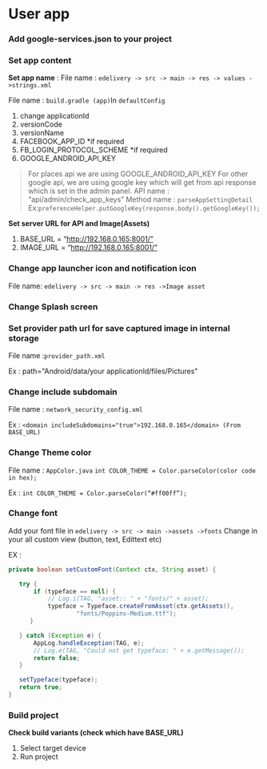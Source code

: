 # User app

### Add google-services.json to your project

### Set app content
 **Set app name** :
File name : `edelivery -> src -> main -> res -> values ->strings.xml`

File name : `build.gradle (app)`In `defaultConfig`
1. change applicationId
2. versionCode
3. versionName
4. FACEBOOK_APP_ID *if required
5. FB_LOGIN_PROTOCOL_SCHEME *if required
6. GOOGLE_ANDROID_API_KEY
> For places api we are using GOOGLE_ANDROID_API_KEY
> For other google api, we are using google key which will get from api response which is set in the admin panel.
> API name : “api/admin/check_app_keys”
> Method name : `parseAppSettingDetail`
Ex:`preferenceHelper.putGoogleKey(response.body().getGoogleKey());`

**Set server URL for API and Image(Assets)**
1) BASE_URL = “http://192.168.0.165:8001/”
2) IMAGE_URL = “http://192.168.0.165:8001/”



### Change app launcher icon and notification icon
File name: `edelivery -> src -> main -> res ->Image asset`

### Change Splash screen 



### Set provider path url for save captured image in internal storage 
File name :`provider_path.xml`
 
Ex : path="Android/data/your applicationId/files/Pictures"



### Change include subdomain 
File name : `network_security_config.xml`

Ex : `<domain includeSubdomains="true">192.168.0.165</domain> (From BASE_URL)`




### Change Theme color
File name : `AppColor.java`
`int COLOR_THEME = Color.parseColor(color code in hex);`

Ex : `int COLOR_THEME = Color.parseColor(“#ff00ff”);`




### Change font 
Add your font file in `edelivery -> src -> main ->assets ->fonts`
Change in your all custom view (button, text, Edittext etc)
 
EX : 
```java 
private boolean setCustomFont(Context ctx, String asset) {

   try {
       if (typeface == null) {
           // Log.i(TAG, "asset:: " + "fonts/" + asset);
           typeface = Typeface.createFromAsset(ctx.getAssets(),
                   "fonts/Poppins-Medium.ttf");
      }

   } catch (Exception e) {
       AppLog.handleException(TAG, e);
       // Log.e(TAG, "Could not get typeface: " + e.getMessage());
       return false;
   }

   setTypeface(typeface);
   return true;
}
```



### Build project
 
**Check build variants (check which have BASE_URL)**

1. Select target device
2. Run project 
